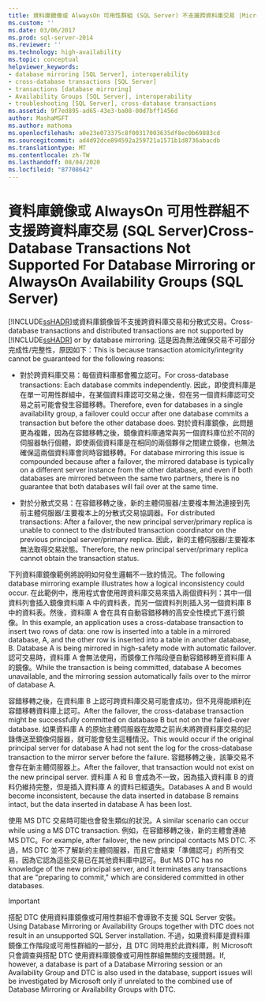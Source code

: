 ```yaml
---
title: 資料庫鏡像或 AlwaysOn 可用性群組 (SQL Server) 不支援跨資料庫交易 |Microsoft Docs
ms.custom: ''
ms.date: 03/06/2017
ms.prod: sql-server-2014
ms.reviewer: ''
ms.technology: high-availability
ms.topic: conceptual
helpviewer_keywords:
- database mirroring [SQL Server], interoperability
- cross-database transactions [SQL Server]
- transactions [database mirroring]
- Availability Groups [SQL Server], interoperability
- troubleshooting [SQL Server], cross-database transactions
ms.assetid: 9f7ed895-ad65-43e3-ba08-00d7bff1456d
author: MashaMSFT
ms.author: mathoma
ms.openlocfilehash: a0e23e073375c8f00317003635df8ec0b69883cd
ms.sourcegitcommit: ad4d92dce894592a259721a1571b1d8736abacdb
ms.translationtype: MT
ms.contentlocale: zh-TW
ms.lasthandoff: 08/04/2020
ms.locfileid: "87708642"
---
```

# <a name="cross-database-transactions-not-supported-for-database-mirroring-or-alwayson-availability-groups-sql-server"></a><span data-ttu-id="3bc17-102">資料庫鏡像或 AlwaysOn 可用性群組不支援跨資料庫交易 (SQL Server)</span><span class="sxs-lookup"><span data-stu-id="3bc17-102">Cross-Database Transactions Not Supported For Database Mirroring or AlwaysOn Availability Groups (SQL Server)</span></span>
  <span data-ttu-id="3bc17-103">[!INCLUDE[ssHADR](../../../includes/sshadr-md.md)]或資料庫鏡像皆不支援跨資料庫交易和分散式交易。</span><span class="sxs-lookup"><span data-stu-id="3bc17-103">Cross-database transactions and distributed transactions are not supported by [!INCLUDE[ssHADR](../../../includes/sshadr-md.md)] or by database mirroring.</span></span> <span data-ttu-id="3bc17-104">這是因為無法確保交易不可部分完成性/完整性，原因如下：</span><span class="sxs-lookup"><span data-stu-id="3bc17-104">This is because transaction atomicity/integrity cannot be guaranteed for the following reasons:</span></span>  
  
-   <span data-ttu-id="3bc17-105">對於跨資料庫交易：每個資料庫都會獨立認可。</span><span class="sxs-lookup"><span data-stu-id="3bc17-105">For cross-database transactions: Each database commits independently.</span></span> <span data-ttu-id="3bc17-106">因此，即使資料庫是在單一可用性群組中，在某個資料庫認可交易之後，但在另一個資料庫認可交易之前可能會發生容錯移轉。</span><span class="sxs-lookup"><span data-stu-id="3bc17-106">Therefore, even for databases in a single availability group, a failover could occur after one database commits a transaction but before the other database does.</span></span> <span data-ttu-id="3bc17-107">對於資料庫鏡像，此問題更為複雜，因為在容錯移轉之後，鏡像資料庫通常與另一個資料庫位於不同的伺服器執行個體，即使兩個資料庫是在相同的兩個夥伴之間建立鏡像，也無法確保這兩個資料庫會同時容錯移轉。</span><span class="sxs-lookup"><span data-stu-id="3bc17-107">For database mirroring this issue is compounded because after a failover, the mirrored database is typically on a different server instance from the other database, and  even if both databases are mirrored between the same two partners, there is no guarantee that both databases will fail over at the same time.</span></span>  
  
-   <span data-ttu-id="3bc17-108">對於分散式交易：在容錯移轉之後，新的主體伺服器/主要複本無法連接到先前主體伺服器/主要複本上的分散式交易協調器。</span><span class="sxs-lookup"><span data-stu-id="3bc17-108">For distributed transactions: After a failover, the new principal server/primary replica is unable to connect to the distributed transaction coordinator on the previous principal server/primary replica.</span></span> <span data-ttu-id="3bc17-109">因此，新的主體伺服器/主要複本無法取得交易狀態。</span><span class="sxs-lookup"><span data-stu-id="3bc17-109">Therefore, the new principal server/primary replica cannot obtain the transaction status.</span></span>  
  
 <span data-ttu-id="3bc17-110">下列資料庫鏡像範例將說明如何發生邏輯不一致的情況。</span><span class="sxs-lookup"><span data-stu-id="3bc17-110">The following database mirroring example illustrates how a logical inconsistency could occur.</span></span> <span data-ttu-id="3bc17-111">在此範例中，應用程式會使用跨資料庫交易來插入兩個資料列：其中一個資料列會插入鏡像資料庫 A 中的資料表，而另一個資料列則插入另一個資料庫 B 中的資料表。然後，資料庫 A 會在具有自動容錯移轉的高安全性模式下進行鏡像。</span><span class="sxs-lookup"><span data-stu-id="3bc17-111">In this example, an application uses a cross-database transaction to insert two rows of data: one row is inserted into a table in a mirrored database, A, and the other row is inserted into a table in another database, B. Database A is being mirrored in high-safety mode with automatic failover.</span></span> <span data-ttu-id="3bc17-112">認可交易時，資料庫 A 會無法使用，而鏡像工作階段便自動容錯移轉至資料庫 A 的鏡像。</span><span class="sxs-lookup"><span data-stu-id="3bc17-112">While the transaction is being committed, database A becomes unavailable, and the mirroring session automatically fails over to the mirror of database A.</span></span>  
  
 <span data-ttu-id="3bc17-113">容錯移轉之後，在資料庫 B 上認可跨資料庫交易可能會成功，但不見得能順利在容錯移轉資料庫上認可。</span><span class="sxs-lookup"><span data-stu-id="3bc17-113">After the failover, the cross-database transaction might be successfully committed on database B but not on the failed-over database.</span></span> <span data-ttu-id="3bc17-114">如果資料庫 A 的原始主體伺服器在故障之前尚未將跨資料庫交易的記錄傳送至鏡像伺服器，就可能會發生這種情況。</span><span class="sxs-lookup"><span data-stu-id="3bc17-114">This would occur if the original principal server for database A had not sent the log for the cross-database transaction to the mirror server before the failure.</span></span> <span data-ttu-id="3bc17-115">容錯移轉之後，該筆交易不會存在新主體伺服器上。</span><span class="sxs-lookup"><span data-stu-id="3bc17-115">After the failover, that transaction would not exist on the new principal server.</span></span> <span data-ttu-id="3bc17-116">資料庫 A 和 B 會成為不一致，因為插入資料庫 B 的資料仍維持完整，但是插入資料庫 A 的資料已經遺失。</span><span class="sxs-lookup"><span data-stu-id="3bc17-116">Databases A and B would become inconsistent, because the data inserted in database B remains intact, but the data inserted in database A has been lost.</span></span>  
  
 <span data-ttu-id="3bc17-117">使用 MS DTC 交易時可能也會發生類似的狀況。</span><span class="sxs-lookup"><span data-stu-id="3bc17-117">A similar scenario can occur while using a MS DTC transaction.</span></span> <span data-ttu-id="3bc17-118">例如，在容錯移轉之後，新的主體會連絡 MS DTC。</span><span class="sxs-lookup"><span data-stu-id="3bc17-118">For example, after failover, the new principal contacts MS DTC.</span></span> <span data-ttu-id="3bc17-119">不過，MS DTC 並不了解新的主體伺服器，而且它會結束「準備認可」的所有交易，因為它認為這些交易已在其他資料庫中認可。</span><span class="sxs-lookup"><span data-stu-id="3bc17-119">But MS DTC has no knowledge of the new principal server, and it terminates any transactions that are "preparing to commit," which are considered committed in other databases.</span></span>  
  
> [!IMPORTANT]  
>  <span data-ttu-id="3bc17-120">搭配 DTC 使用資料庫鏡像或可用性群組不會導致不支援 SQL Server 安裝。</span><span class="sxs-lookup"><span data-stu-id="3bc17-120">Using Database Mirroring or Availability Groups together with DTC does not result in an unsupported SQL Server installation.</span></span> <span data-ttu-id="3bc17-121">不過，如果資料庫是資料庫鏡像工作階段或可用性群組的一部分，且 DTC 同時用於此資料庫，則 Microsoft 只會調查與搭配 DTC 使用資料庫鏡像或可用性群組無關的支援問題。</span><span class="sxs-lookup"><span data-stu-id="3bc17-121">If, however, a database is part of a Database Mirroring session or an Availability Group and DTC is also used in the database, support issues will be investigated by Microsoft only if unrelated to the combined use of Database Mirroring or Availability Groups with DTC.</span></span>  
  
  
